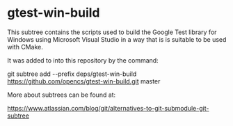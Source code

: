 

gtest-win-build
===============

This subtree contains the scripts used to build the Google Test library for Windows using
Microsoft Visual Studio in a way that is is suitable to be used with CMake.

It was added to into this repository by the command:

git subtree add --prefix deps/gtest-win-build https://github.com/opencs/gtest-win-build.git master



More about subtrees can be found at:

https://www.atlassian.com/blog/git/alternatives-to-git-submodule-git-subtree

